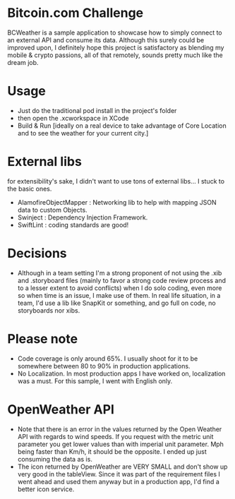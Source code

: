 
# Bitcoin.com Challenge

BCWeather is a sample application to showcase how to simply connect to an external API 
and consume its data.  Although this surely could be improved upon, I definitely hope this project is satisfactory as blending my mobile & crypto passions, all of that remotely, sounds pretty much like the dream job.

# Usage

- Just do the traditional pod install in the project's folder
- then open the .xcworkspace in XCode
- Build & Run [ideally on a real device to take advantage of Core Location and to see the weather for your current city.]

# External libs

for extensibility's sake, I didn't want to use tons of external libs... I stuck to the basic ones. 

- AlamofireObjectMapper : Networking lib to help with mapping JSON data to custom Objects.
- Swinject : Dependency Injection Framework.
- SwiftLint : coding standards are good!


# Decisions

- Although in a team setting I'm a strong proponent of not using the .xib and .storyboard files (mainly to favor a strong code review process and to a lesser extent to avoid conflicts) when I do solo coding, even more so when time is an issue, I make use of them.  In real life situation, in a team, I'd use a lib like SnapKit or something, and go full on code, no storyboards nor xibs.


# Please note

- Code coverage is only around 65%.  I usually shoot for it to be somewhere between 80 to 90% in production applications.
- No Localization. In most production apps I have worked on, localization was a must.  For this sample, I went with English only.


# OpenWeather API

- Note that there is an error in the values returned by the Open Weather API with regards to wind speeds.  If you request with the metric unit parameter you get lower values than with imperial unit parameter.  Mph being faster than Km/h, it should be the opposite.  I ended up just consuming the data as is.  
- The icon returned by OpenWeather are VERY SMALL and don't show up very good in the tableView.  Since it was part of the requirement files I went ahead and used them anyway but in a production app, I'd find a better icon service.
